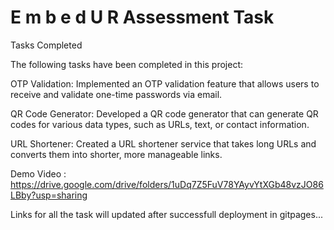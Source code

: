 #   E m b e d U R  Assessment Task


Tasks Completed


The following tasks have been completed in this project:

OTP Validation: Implemented an OTP validation feature that allows users to receive and validate one-time passwords via email.

QR Code Generator: Developed a QR code generator that can generate QR codes for various data types, such as URLs, text, or contact information.

URL Shortener: Created a URL shortener service that takes long URLs and converts them into shorter, more manageable links.

Demo Video : https://drive.google.com/drive/folders/1uDq7Z5FuV78YAyvYtXGb48vzJO86LBby?usp=sharing
 
 
Links for all the task will updated after successfull deployment in gitpages...
